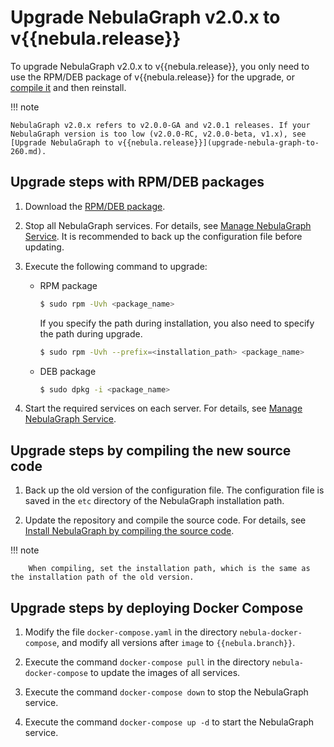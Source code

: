 # Upgrade NebulaGraph v2.0.x to v{{nebula.release}}

To upgrade NebulaGraph v2.0.x to v{{nebula.release}}, you only need to use the RPM/DEB package of v{{nebula.release}} for the upgrade, or [compile it](../2.compile-and-install-nebula-graph/1.install-nebula-graph-by-compiling-the-source-code.md) and then reinstall.

!!! note

    NebulaGraph v2.0.x refers to v2.0.0-GA and v2.0.1 releases. If your NebulaGraph version is too low (v2.0.0-RC, v2.0.0-beta, v1.x), see [Upgrade NebulaGraph to v{{nebula.release}}](upgrade-nebula-graph-to-260.md).

## Upgrade steps with RPM/DEB packages

1. Download the [RPM/DEB package](https://github.com/vesoft-inc/nebula-graph/releases/tag/v{{nebula.release}}).

2. Stop all NebulaGraph services. For details, see [Manage NebulaGraph Service](../../2.quick-start/5.start-stop-service.md). It is recommended to back up the configuration file before updating.

3. Execute the following command to upgrade:

   - RPM package

      ```bash
      $ sudo rpm -Uvh <package_name>
      ```

      If you specify the path during installation, you also need to specify the path during upgrade.

      ```bash
      $ sudo rpm -Uvh --prefix=<installation_path> <package_name>
      ```

   - DEB package

      ```bash
      $ sudo dpkg -i <package_name>
      ```

4. Start the required services on each server. For details, see [Manage NebulaGraph Service](../../2.quick-start/5.start-stop-service.md#_1).

## Upgrade steps by compiling the new source code

1. Back up the old version of the configuration file. The configuration file is saved in the `etc` directory of the NebulaGraph installation path.

2. Update the repository and compile the source code. For details, see [Install NebulaGraph by compiling the source code](../2.compile-and-install-nebula-graph/1.install-nebula-graph-by-compiling-the-source-code.md).

  !!! note

        When compiling, set the installation path, which is the same as the installation path of the old version.

## Upgrade steps by deploying Docker Compose

1. Modify the file `docker-compose.yaml` in the directory `nebula-docker-compose`, and modify all versions after `image` to `{{nebula.branch}}`.

2. Execute the command `docker-compose pull` in the directory `nebula-docker-compose` to update the images of all services.

3. Execute the command `docker-compose down` to stop the NebulaGraph service.

4. Execute the command `docker-compose up -d` to start the NebulaGraph service.
